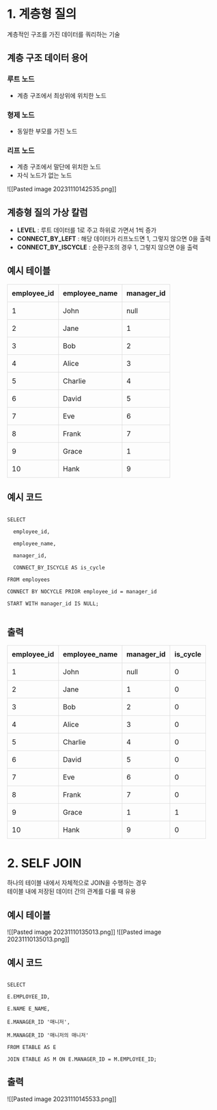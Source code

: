# **1. 계층형 질의**
계층적인 구조를 가진 데이터를 쿼리하는 기술

## 계층 구조 데이터 용어
### 루트 노드
- 계층 구조에서 최상위에 위치한 노드 
### 형제 노드
- 동일한 부모를 가진 노드
### 리프 노드
- 계층 구조에서 말단에 위치한 노드
- 자식 노드가 없는 노드

![[Pasted image 20231110142535.png]]

## 계층형 질의 가상 칼럼
- **LEVEL** : 루트 데이터를 1로 주고 하위로 가면서 1씩 증가
- **CONNECT_BY_LEFT** : 해당 데이터가 리프노드면 1, 그렇지 않으면 0을 출력
- **CONNECT_BY_ISCYCLE** : 순환구조의 경우 1, 그렇지 않으면 0을 출력

## 예시 테이블

<table style="border-collapse: collapse; width: 100%;">
    <tr>
        <th style="border: 1px solid #dddddd; padding: 10px;">employee_id</th>
        <th style="border: 1px solid #dddddd; padding: 10px;">employee_name</th>
        <th style="border: 1px solid #dddddd; padding: 10px;">manager_id</th>
    </tr>
    <tr>
        <td style="border: 1px solid #dddddd; padding: 10px;">1</td>
        <td style="border: 1px solid #dddddd; padding: 10px;">John</td>
        <td style="border: 1px solid #dddddd; padding: 10px;">null</td>
    </tr>
    <tr>
        <td style="border: 1px solid #dddddd; padding: 10px;">2</td>
        <td style="border: 1px solid #dddddd; padding: 10px;">Jane</td>
        <td style="border: 1px solid #dddddd; padding: 10px;">1</td>
    </tr>
    <tr>
        <td style="border: 1px solid #dddddd; padding: 10px;">3</td>
        <td style="border: 1px solid #dddddd; padding: 10px;">Bob</td>
        <td style="border: 1px solid #dddddd; padding: 10px;">2</td>
    </tr>
    <tr>
        <td style="border: 1px solid #dddddd; padding: 10px;">4</td>
        <td style="border: 1px solid #dddddd; padding: 10px;">Alice</td>
        <td style="border: 1px solid #dddddd; padding: 10px;">3</td>
    </tr>
    <tr>
        <td style="border: 1px solid #dddddd; padding: 10px;">5</td>
        <td style="border: 1px solid #dddddd; padding: 10px;">Charlie</td>
        <td style="border: 1px solid #dddddd; padding: 10px;">4</td>
    </tr>
    <tr>
        <td style="border: 1px solid #dddddd; padding: 10px;">6</td>
        <td style="border: 1px solid #dddddd; padding: 10px;">David</td>
        <td style="border: 1px solid #dddddd; padding: 10px;">5</td>
    </tr>
    <tr>
        <td style="border: 1px solid #dddddd; padding: 10px;">7</td>
        <td style="border: 1px solid #dddddd; padding: 10px;">Eve</td>
        <td style="border: 1px solid #dddddd; padding: 10px;">6</td>
    </tr>
    <tr>
        <td style="border: 1px solid #dddddd; padding: 10px;">8</td>
        <td style="border: 1px solid #dddddd; padding: 10px;">Frank</td>
        <td style="border: 1px solid #dddddd; padding: 10px;">7</td>
    </tr>
    <tr>
        <td style="border: 1px solid #dddddd; padding: 10px;">9</td>
        <td style="border: 1px solid #dddddd; padding: 10px;">Grace</td>
        <td style="border: 1px solid #dddddd; padding: 10px;">1</td>
    </tr>
    <tr>
        <td style="border: 1px solid #dddddd; padding: 10px;">10</td>
        <td style="border: 1px solid #dddddd; padding: 10px;">Hank</td>
        <td style="border: 1px solid #dddddd; padding: 10px;">9</td>
    </tr>
</table>

## 예시 코드
<code>
SELECT <br>
  employee_id, <br>
  employee_name, <br>
  manager_id, <br>
  CONNECT_BY_ISCYCLE AS is_cycle <br>
FROM employees <br>
CONNECT BY NOCYCLE PRIOR employee_id = manager_id <br>
START WITH manager_id IS NULL; <br>
</code>

## 출력 

<table style="border-collapse: collapse; width: 100%;">
    <tr>
        <th style="border: 1px solid #dddddd; padding: 10px;">employee_id</th>
        <th style="border: 1px solid #dddddd; padding: 10px;">employee_name</th>
        <th style="border: 1px solid #dddddd; padding: 10px;">manager_id</th>
        <th style="border: 1px solid #dddddd; padding: 10px;">is_cycle</th>
    </tr>
    <tr>
        <td style="border: 1px solid #dddddd; padding: 10px;">1</td>
        <td style="border: 1px solid #dddddd; padding: 10px;">John</td>
        <td style="border: 1px solid #dddddd; padding: 10px;">null</td>
        <td style="border: 1px solid #dddddd; padding: 10px;">0</td>
    </tr>
    <tr>
        <td style="border: 1px solid #dddddd; padding: 10px;">2</td>
        <td style="border: 1px solid #dddddd; padding: 10px;">Jane</td>
        <td style="border: 1px solid #dddddd; padding: 10px;">1</td>
        <td style="border: 1px solid #dddddd; padding: 10px;">0</td>
    </tr>
    <tr>
        <td style="border: 1px solid #dddddd; padding: 10px;">3</td>
        <td style="border: 1px solid #dddddd; padding: 10px;">Bob</td>
        <td style="border: 1px solid #dddddd; padding: 10px;">2</td>
        <td style="border: 1px solid #dddddd; padding: 10px;">0</td>
    </tr>
    <tr>
        <td style="border: 1px solid #dddddd; padding: 10px;">4</td>
        <td style="border: 1px solid #dddddd; padding: 10px;">Alice</td>
        <td style="border: 1px solid #dddddd; padding: 10px;">3</td>
        <td style="border: 1px solid #dddddd; padding: 10px;">0</td>
    </tr>
    <tr>
        <td style="border: 1px solid #dddddd; padding: 10px;">5</td>
        <td style="border: 1px solid #dddddd; padding: 10px;">Charlie</td>
        <td style="border: 1px solid #dddddd; padding: 10px;">4</td>
        <td style="border: 1px solid #dddddd; padding: 10px;">0</td>
    </tr>
    <tr>
        <td style="border: 1px solid #dddddd; padding: 10px;">6</td>
        <td style="border: 1px solid #dddddd; padding: 10px;">David</td>
        <td style="border: 1px solid #dddddd; padding: 10px;">5</td>
        <td style="border: 1px solid #dddddd; padding: 10px;">0</td>
    </tr>
    <tr>
        <td style="border: 1px solid #dddddd; padding: 10px;">7</td>
        <td style="border: 1px solid #dddddd; padding: 10px;">Eve</td>
        <td style="border: 1px solid #dddddd; padding: 10px;">6</td>
        <td style="border: 1px solid #dddddd; padding: 10px;">0</td>
    </tr>
    <tr>
        <td style="border: 1px solid #dddddd; padding: 10px;">8</td>
        <td style="border: 1px solid #dddddd; padding: 10px;">Frank</td>
        <td style="border: 1px solid #dddddd; padding: 10px;">7</td>
        <td style="border: 1px solid #dddddd; padding: 10px;">0</td>
    </tr>
    <tr>
        <td style="border: 1px solid #dddddd; padding: 10px;">9</td>
        <td style="border: 1px solid #dddddd; padding: 10px;">Grace</td>
        <td style="border: 1px solid #dddddd; padding: 10px;">1</td>
        <td style="border: 1px solid #dddddd; padding: 10px;">1</td>
    </tr>
    <tr>
        <td style="border: 1px solid #dddddd; padding: 10px;">10</td>
        <td style="border: 1px solid #dddddd; padding: 10px;">Hank</td>
        <td style="border: 1px solid #dddddd; padding: 10px;">9</td>
        <td style="border: 1px solid #dddddd; padding: 10px;">0</td>
    </tr>
</table>


# **2. SELF JOIN**
하나의 테이블 내에서 자체적으로 JOIN을 수행하는 경우   
테이블 내에 저장된 데이터 간의 관계를 다룰 때 유용   

## 예시 테이블
![[Pasted image 20231110135013.png]]
![[Pasted image 20231110135013.png]]

## 예시 코드
<code>
SELECT <br>
E.EMPLOYEE_ID, <br>
E.NAME E_NAME, <br>
E.MANAGER_ID '매니저', <br>
M.MANAGER_ID '매니저의 매니저' <br>
FROM ETABLE AS E <br>
JOIN ETABLE AS M ON E.MANAGER_ID = M.EMPLOYEE_ID;
</code>

## 출력 
![[Pasted image 20231110145533.png]]
